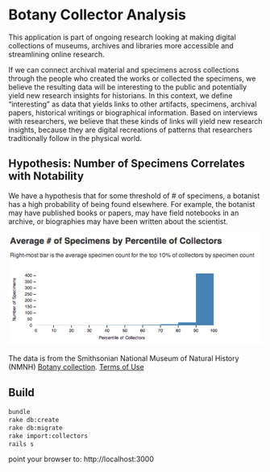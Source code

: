 # Botany Collector Analysis

This application is part of ongoing research looking at making digital collections of museums, archives and libraries more accessible and streamlining online research.

If we can connect archival material and specimens across collections through the people who created the works or collected the specimens, we believe the resulting data will be interesting to the public and potentially yield new research insights for historians. In this context, we define “interesting” as data that yields links to other artifacts, specimens, archival papers, historical writings or biographical information.  Based on interviews with researchers, we believe that these kinds of links will yield new research insights, because they are digital recreations of patterns that researchers traditionally follow in the physical world.

## Hypothesis: Number of Specimens Correlates with Notability
We have a hypothesis that for some threshold of # of specimens, a botanist has a high probability of being found elsewhere.  For example, the botanist may have published books or papers, may have field notebooks in an archive, or biographies may have been written about the scientist.

![Average # of Specimens by Percentile of Collectors](doc/frequency_analysis.png)


The data is from the Smithsonian National Museum of Natural History (NMNH) [Botany collection](http://botany.si.edu/). [Terms of Use](http://www.si.edu/Termsofuse)

## Build

```
bundle
rake db:create
rake db:migrate
rake import:collectors
rails s
```

point your browser to: http://localhost:3000


